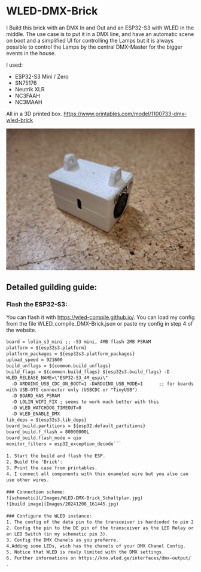 # WLED-DMX-Brick
I Build this brick with an DMX In and Out and an ESP32-S3 with WLED in the middle.
The use case is to put it in a DMX line, and have an automatic scene on boot and a simplified UI for controlling the Lamps but it is always possible to control the Lamps by the central DMX-Master for the bigger events in the house.


I used:
- ESP32-S3 Mini / Zero
- SN75176
- Neutrik XLR 
- NC3FAAH
- NC3MAAH

All in a 3D printed box. https://www.printables.com/model/1100733-dmx-wled-brick

![DMX Brick](/Images/20241207_210559.jpg)

## Detailed guilding guide:


### Flash the ESP32-S3:

You can flash it with https://wled-compile.github.io/.
You can load my config from the file WLED_compile_DMX-Brick.json or paste my config in step 4 of the website.
```[env:custom_build]
board = lolin_s3_mini ;; -S3 mini, 4MB flash 2MB PSRAM 
platform = ${esp32s3.platform}
platform_packages = ${esp32s3.platform_packages}
upload_speed = 921600
build_unflags = ${common.build_unflags}
build_flags = ${common.build_flags} ${esp32s3.build_flags} -D WLED_RELEASE_NAME=\"ESP32-S3_4M_qspi\"
  -D ARDUINO_USB_CDC_ON_BOOT=1 -DARDUINO_USB_MODE=1      ;; for boards with USB-OTG connector only (USBCDC or "TinyUSB")
  -D BOARD_HAS_PSRAM
  -D LOLIN_WIFI_FIX ; seems to work much better with this
  -D WLED_WATCHDOG_TIMEOUT=0
  -D WLED_ENABLE_DMX
lib_deps = ${esp32s3.lib_deps}
board_build.partitions = ${esp32.default_partitions}
board_build.f_flash = 80000000L
board_build.flash_mode = qio
monitor_filters = esp32_exception_decode```

1. Start the build and flash the ESP.
2. Build the 'Brick':
3. Print the case from printables.
4. I connect all components with thin enameled wire but you also can use other wires.

### Connection scheme:
![schematic](/Images/WLED-DMX-Brick_Schaltplan.jpg)
![build image](Images/20241208_161445.jpg)

### Configure the WLED instance:
1. The config of the data pin to the transceiver is hardcoded to pin 2
2. Config the pin to the DE pin of the transceiver as the LED Relay or an LED Switch (in my schematic pin 3).
3. Config the DMX Chanels as you preferre.
4.Adding some LEDs, wich has the chanels of your DMX Chanel Config.
5. Notice that WLED is realy limited with the DMX settings.
6. Further informations on https://kno.wled.ge/interfaces/dmx-output/ .
